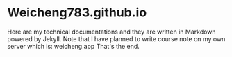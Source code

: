 # Weicheng783.github.io
Here are my technical documentations and they are written in Markdown powered by Jekyll.
Note that I have planned to write course note on my own server which is: weicheng.app
That's the end.
